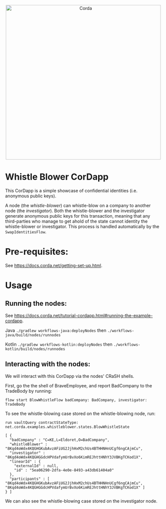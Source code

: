 <p align="center">
  <img src="https://www.corda.net/wp-content/uploads/2016/11/fg005_corda_b.png" alt="Corda" width="500">
</p>

# Whistle Blower CorDapp

This CorDapp is a simple showcase of confidential identities (i.e. anonymous public keys).

A node (the *whistle-blower*) can whistle-blow on a company to another node (the *investigator*). Both the
whistle-blower and the investigator generate anonymous public keys for this transaction, meaning that any third-parties
who manage to get ahold of the state cannot identity the whistle-blower or investigator. This process is handled
automatically by the `SwapIdentitiesFlow`.

# Pre-requisites:

See https://docs.corda.net/getting-set-up.html.

# Usage

## Running the nodes:

See https://docs.corda.net/tutorial-cordapp.html#running-the-example-cordapp.

Java
``./gradlew workflows-java:deployNodes`` then ``./workflows-java/build/nodes/runnodes``

Kotlin
``./gradlew workflows-kotlin:deployNodes`` then ``./workflows-kotlin/build/nodes/runnodes``

## Interacting with the nodes:

We will interact with this CorDapp via the nodes' CRaSH shells.

First, go the the shell of BraveEmployee, and report BadCompany to the TradeBody by running:

    flow start BlowWhistleFlow badCompany: BadCompany, investigator: TradeBody

To see the whistle-blowing case stored on the whistle-blowing node, run:

    run vaultQuery contractStateType: net.corda.examples.whistleblower.states.BlowWhistleState

    [ {
      "badCompany" : "C=KE,L=Eldoret,O=BadCompany",
      "whistleBlower" : "8Kqd4oWdx4KQGHGKubAvzAFiUG2JjhHxM2chUs4BTHHNHnUCgf6ngCAjmCu",
      "investigator" : "8Kqd4oWdx4KQGHGGdcHPVdafymUrBvXo6KimREJhttHNhY3JVBKgTCKod1X",
      "linearId" : {
        "externalId" : null,
        "id" : "5ea06290-2dfa-4e0e-8493-a43db61404a0"
      },
      "participants" : [ "8Kqd4oWdx4KQGHGKubAvzAFiUG2JjhHxM2chUs4BTHHNHnUCgf6ngCAjmCu", "8Kqd4oWdx4KQGHGGdcHPVdafymUrBvXo6KimREJhttHNhY3JVBKgTCKod1X" ]
    } ]

We can also see the whistle-blowing case stored on the investigator node.

